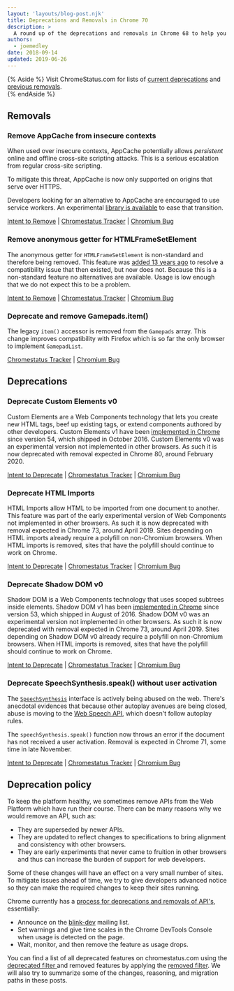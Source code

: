 ```yaml
---
layout: 'layouts/blog-post.njk'
title: Deprecations and Removals in Chrome 70
description: >
  A round up of the deprecations and removals in Chrome 68 to help you plan.
authors:
  - joemedley
date: 2018-09-14
updated: 2019-06-26
---
```


{% Aside %}
Visit ChromeStatus.com for lists of 
<a href="https://www.chromestatus.com/features#browsers.chrome.status%3A%22Deprecated%22">current deprecations</a>
and <a href="https://www.chromestatus.com/features#browsers.chrome.status:%22Removed%22">previous removals</a>.  
{% endAside %}

## Removals

### Remove AppCache from insecure contexts

When used over insecure contexts, AppCache potentially allows _persistent_
online and offline cross-site scripting attacks. This is a serious escalation
from regular cross-site scripting.

To mitigate this threat, AppCache is now only supported on origins that serve
over HTTPS.

Developers looking for an alternative to AppCache are encouraged to use service
workers. An experimental
[library is available](https://www.npmjs.com/package/sw-appcache-behavior)
to ease that transition.

[Intent to Remove](https://groups.google.com/a/chromium.org/d/topic/blink-dev/UKF8cK0EwMI/discussion) &#124;
[Chromestatus Tracker](https://www.chromestatus.com/feature/5714236168732672) &#124;
[Chromium Bug](https://crbug.com/588931)

### Remove anonymous getter for HTMLFrameSetElement

The anonymous getter for `HTMLFrameSetElement` is non-standard and therefore
being removed. This feature was [added 13 years
ago](https://trac.webkit.org/changeset/8717/webkit) to resolve a compatibility
issue that then existed, but now does not. Because this is a non-standard
feature no alternatives are available. Usage is low enough that we do not
expect this to be a problem.

[Intent to Remove](https://groups.google.com/a/chromium.org/d/topic/blink-dev/7jBHd71Yf0s/discussion) &#124;
[Chromestatus Tracker](https://www.chromestatus.com/feature/5235521668251648) &#124;
[Chromium Bug](https://crbug.com/695891)

### Deprecate and remove Gamepads.item()

The legacy `item()` accessor is removed from the `Gamepads` array. This change
improves compatibility with Firefox which is so far the only browser to
implement `GamepadList`.

[Chromestatus Tracker](https://www.chromestatus.com/feature/4507242028072960) &#124;
[Chromium Bug](https://crbug.com/865642)

## Deprecations

### Deprecate Custom Elements v0

Custom Elements are a Web Components technology that lets you create new HTML
tags, beef up existing tags, or extend components authored by other developers.
Custom Elements v1 have been [implemented in
Chrome](https://www.chromestatus.com/feature/4696261944934400) since version
54, which shipped in October 2016. Custom Elements v0 was an experimental
version not implemented in other browsers. As such it is now deprecated with
removal expected in Chrome 80, around February 2020.

[Intent to Deprecate](https://groups.google.com/a/chromium.org/d/topic/blink-dev/h-JwMiPUnuU/discussion) &#124;
[Chromestatus Tracker](https://www.chromestatus.com/feature/4642138092470272) &#124;
[Chromium Bug](https://crbug.com/180965)

### Deprecate HTML Imports

HTML Imports allow HTML to be imported from one document to another. This
feature was part of the early experimental version of Web Components not
implemented in other browsers. As such it is now deprecated with removal
expected in Chrome 73, around April 2019. Sites depending on HTML imports
already require a polyfill on non-Chromium browsers. When HTML imports is
removed, sites that have the polyfill should continue to work on Chrome.

[Intent to Deprecate](https://groups.google.com/a/chromium.org/d/topic/blink-dev/h-JwMiPUnuU/discussion) &#124;
[Chromestatus Tracker](https://www.chromestatus.com/feature/5144752345317376) &#124;
[Chromium Bug](https://crbug.com/240592)

### Deprecate Shadow DOM v0

Shadow DOM is a Web Components technology that uses scoped subtrees inside
elements. Shadow DOM v1 has been [implemented in
Chrome](https://www.chromestatus.com/feature/4667415417847808) since version
53, which shipped in August of 2016. Shadow DOM v0 was an experimental version
not implemented in other browsers. As such it is now deprecated with removal
expected in Chrome 73, around April 2019. Sites depending on Shadow DOM v0
already require a polyfill on non-Chromium browsers. When HTML imports is removed,
sites that have the polyfill should continue to work on Chrome.

[Intent to Deprecate](https://groups.google.com/a/chromium.org/d/topic/blink-dev/h-JwMiPUnuU/discussion) &#124;
[Chromestatus Tracker](https://www.chromestatus.com/feature/5135093320384512) &#124;
[Chromium Bug](https://crbug.com/336121)

### Deprecate SpeechSynthesis.speak() without user activation

The [`SpeechSynthesis`](https://developer.mozilla.org/docs/Web/API/SpeechSynthesis)
interface is actively being abused on the web. There's anecdotal evidences that
because other autoplay avenues are being closed, abuse is moving to the [Web
Speech API](https://developer.mozilla.org/docs/Web/API/Web_Speech_API),
which doesn't follow autoplay rules.

The `speechSynthesis.speak()` function now throws an error if the document has
not received a user activation. Removal is expected in Chrome 71, some time in
late November.

[Intent to Deprecate](https://groups.google.com/a/chromium.org/d/topic/blink-dev/XpkevOngqUs/discussion) &#124;
[Chromestatus Tracker](https://www.chromestatus.com/feature/5687444770914304) &#124;
[Chromium Bug](https://crbug.com/812767)

## Deprecation policy


To keep the platform healthy, we sometimes remove APIs from the Web Platform which have run their course. There can be many reasons why we would remove an
API, such as:

- They are superseded by newer APIs.
- They are updated to reflect changes to specifications to bring alignment and consistency with other browsers.
- They are early experiments that never came to fruition in other browsers and thus can increase the burden of support for web developers.


Some of these changes will have an effect on a very small number of sites. To mitigate issues ahead of time, we try to give developers advanced notice so they can make the required changes to keep their sites running.

Chrome currently has a <a href="http://www.chromium.org/blink#TOC-Launch-Process:-Deprecation"> process for deprecations and removals of API's</a>, essentially:


- Announce on the <a href="https://groups.google.com/a/chromium.org/forum/#!forum/blink-dev">blink-dev</a> mailing list.
- Set warnings and give time scales in the Chrome DevTools Console when usage is detected on the page.
- Wait, monitor, and then remove the feature as usage drops.
 


You can find a list of all deprecated features on chromestatus.com using the <a href="https://www.chromestatus.com/features#deprecated"> deprecated filter </a> and removed features by applying the <a href="https://www.chromestatus.com/features#removed">removed filter</a>. We will also try to summarize some of the changes, reasoning, and migration paths in these posts.
